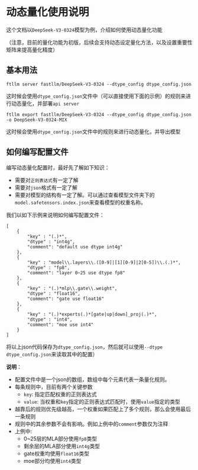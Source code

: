# 动态量化使用说明

这个文档以`DeepSeek-V3-0324`模型为例，介绍如何使用动态量化功能

（注意，目前的量化功能为初版，后续会支持动态设定量化方法，以及设置重要性矩阵来提高量化精度）

## 基本用法

```
ftllm server fastllm/DeepSeek-V3-0324 --dtype_config dtype_config.json
```

这时候会使用`dtype_config.json`文件中（可以直接使用下面的示例）的规则来进行动态量化，并部署`api server`

```
ftllm export fastllm/DeepSeek-V3-0324 --dtype_config dtype_config.json -o DeepSeek-V3-0324-MIX
```

这时候会使用`dtype_config.json`文件中的规则来进行动态量化，并导出模型

## 如何编写配置文件

编写动态量化配置时，最好先了解如下知识：
- 需要对`正则表达式`有一定了解
- 需要对`json`格式有一定了解
- 需要对模型的结构有一定了解。可以通过查看模型文件夹下的`model.safetensors.index.json`来查看模型的权重名称。

我们以如下示例来说明如何编写配置文件：

```
[
    {
        "key" : "(.)*",
        "dtype" : "int4g",
        "comment": "default use dtype int4g"
    },
    {
        "key" : "model\\.layers\\.([0-9]|[1][0-9]|2[0-5])\\.(.)*",
        "dtype" : "fp8",
        "comment": "layer 0~25 use dtype fp8"
    },
    {
        "key" : "(.)*mlp\\.gate\\.weight",
        "dtype" : "float16",
        "comment": "gate use float16"
    },
    {
        "key" : "(.)*experts(.)*[gate|up|down]_proj(.)*",
        "dtype" : "int4",
        "comment": "moe use int4"
    }
]
```
将以上json代码保存为`dtype_config.json`，然后就可以使用`--dtype dtype_config.json`来读取其中的配置）

**说明**：
- 配置文件中是一个json的数组，数组中每个元素代表一条量化规则。
- 每条规则中，目前有两个关键参数
    - `key`: 指定匹配权重的正则表达式
    - `value`: 当权重和`key`指定的正则表达式匹配时，使用`value`指定的类型
- 越靠后的规则优先级越高，一个权重如果匹配上了多个规则，那么会使用最后一条规则
- 规则中的其余参数不会有影响。例如上例中的`comment`参数仅为注释
- 上例中:
    - 0~25层的MLA部分使用`fp8`类型
    - 剩余层的MLA部分使用`int4g`类型
    - gate权重均使用`float16`类型
    - moe部分均使用`int4`类型
